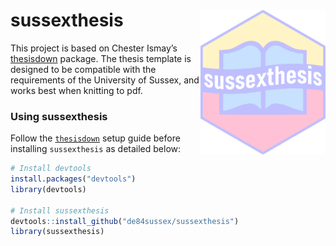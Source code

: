 
<!-- README.md is generated from README.Rmd via `devtools::build_readme()`. Please edit README.Rmd -->

# sussexthesis <img src="sussexthesis_hex.png" align="right" width=200 />

This project is based on Chester Ismay’s
[thesisdown](https://github.com/ismayc/thesisdown) package. The thesis
template is designed to be compatible with the requirements of the
University of Sussex, and works best when knitting to pdf.

<!--Currently, the PDF and gitbook versions are fully-functional.  The word and epub versions are developmental. 

Formatting can be done using [markdown](https://rmarkdown.rstudio.com/authoring_basics.html), and **R** code.-->

### Using sussexthesis

Follow the [`thesisdown`](https://github.com/ismayc/thesisdown) setup
guide before installing `sussexthesis` as detailed below:

``` r
# Install devtools
install.packages("devtools")
library(devtools)

# Install sussexthesis
devtools::install_github("de84sussex/sussexthesis")
library(sussexthesis)
```

<!--After installing `sussexthesis`, restart RStudio-->
